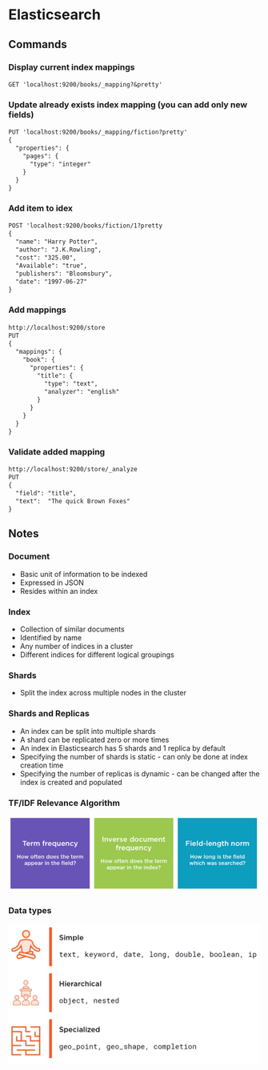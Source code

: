 # Elasticsearch

## Commands
### Display current index mappings
```
GET 'localhost:9200/books/_mapping?&pretty'
```

### Update already exists index mapping (you can add only new fields)
```
PUT 'localhost:9200/books/_mapping/fiction?pretty'
{
  "properties": {
    "pages": {
      "type": "integer"
    }
  }
}
```
### Add item to idex
```
POST 'localhost:9200/books/fiction/1?pretty
{
  "name": "Harry Potter",
  "author": "J.K.Rowling",
  "cost": "325.00",
  "Available": "true",
  "publishers": "Bloomsbury",
  "date": "1997-06-27"
}
```
### Add mappings
```
http://localhost:9200/store
PUT
{
  "mappings": {
    "book": {
      "properties": {
        "title": { 
          "type": "text",
          "analyzer": "english"
        }
      }
    }
  }
}
```
### Validate added mapping
```
http://localhost:9200/store/_analyze
PUT
{
  "field": "title",
  "text":  "The quick Brown Foxes"
}
```

## Notes
### Document
* Basic unit of information to be indexed
* Expressed in JSON
* Resides within an index

### Index
* Collection of similar documents
* Identified by name
* Any number of indices in a cluster
* Different indices for different logical groupings

### Shards
* Split the index across multiple nodes in the cluster

### Shards and Replicas
* An index can be split into multiple shards
* A shard can be replicated zero or more times
* An index in Elasticsearch has 5 shards and 1 replica by default
* Specifying the number of shards is static - can only be done at index creation time
* Specifying the number of replicas is dynamic - can be changed after the index is
created and populated

### TF/IDF Relevance Algorithm
![](https://github.com/khdevnet/elastic/raw/master/src/algorithm.png)

### Data types
![](https://github.com/khdevnet/elastic/raw/master/src/data-types.png)

